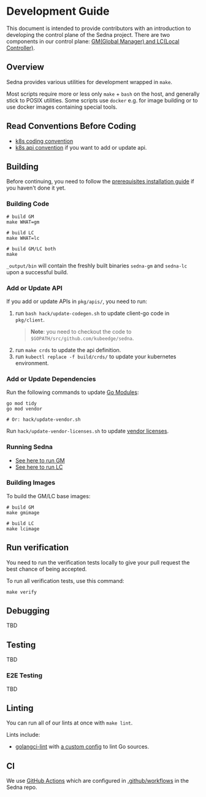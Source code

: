# Development Guide
This document is intended to provide contributors with an introduction to developing the control plane of the Sedna project. 
There are two components in our control plane: [GM(Global Manager) and LC(Local Controller)][framework].

## Overview

Sedna provides various utilities for development wrapped in `make`.

Most scripts require more or less only `make` + `bash` on the host, and generally
stick to POSIX utilities. Some scripts use `docker` e.g. for image building or
to use docker images containing special tools.

## Read Conventions Before Coding
- [k8s coding convention]
- [k8s api convention] if you want to add or update api.

## Building
Before continuing, you need to follow the [prerequisites installation guide] if you haven't done it yet.

### Building Code

```shell
# build GM
make WHAT=gm

# build LC
make WHAT=lc

# build GM/LC both
make
```

`_output/bin` will contain the freshly built binaries `sedna-gm` and `sedna-lc` upon a successful build.

### Add or Update API
If you add or update APIs in `pkg/apis/`, you need to run:
1. run `bash hack/update-codegen.sh` to update client-go code in `pkg/client`.
	> **Note**: you need to checkout the code to `$GOPATH/src/github.com/kubeedge/sedna`.
1. run `make crds` to update the api definition.
1. run `kubectl replace -f build/crds/` to update your kubernetes environment.


### Add or Update Dependencies

Run the following commands to update [Go Modules]:

```
go mod tidy
go mod vendor

# Or: hack/update-vendor.sh
```

Run `hack/update-vendor-licenses.sh` to update [vendor licenses](/LICENSES).

### Running Sedna

- [See here to run GM](debug-gm.md)
- [See here to run LC](debug-lc.md)


### Building Images

To build the GM/LC base images:

```shell
# build GM
make gmimage

# build LC
make lcimage
```

## Run verification
You need to run the verification tests locally to give your pull request the best chance of being accepted.

To run all verification tests, use this command:

```shell
make verify
```

## Debugging
TBD


## Testing
TBD

### E2E Testing
TBD

## Linting
You can run all of our lints at once with `make lint`.

Lints include:
- [golangci-lint] with [a custom config](/.golangci.yml) to lint Go sources.


## CI
We use [GitHub Actions] which are configured in [.github/workflows](/.github/workflows) in the Sedna repo.

[golangci-lint]: https://github.com/golangci/golangci-lint
[GitHub Actions]: https://github.com/features/actions
[go modules]: https://github.com/golang/go/wiki/Modules
[k8s coding convention]: https://github.com/kubernetes/community/blob/master/contributors/guide/coding-conventions.md
[k8s api convention]: https://github.com/kubernetes/community/blob/master/contributors/devel/sig-architecture/api-conventions.md
[prerequisites installation guide]: /docs/contributing/prepare-environment.md
[framework]: /docs/proposals/architecture.md#architecture
